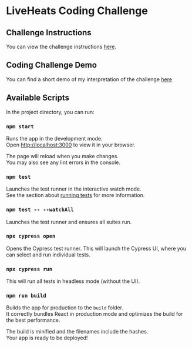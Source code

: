 # LiveHeats Coding Challenge

## Challenge Instructions

You can view the challenge instructions [here](./liveheats-coding-challenge.pdf).

## Coding Challenge Demo

You can find a short demo of my interpretation of the challenge [here](https://youtu.be/8BH-nEiR2uo)

## Available Scripts

In the project directory, you can run:

### `npm start`

Runs the app in the development mode.\
Open [http://localhost:3000](http://localhost:3000) to view it in your browser.

The page will reload when you make changes.\
You may also see any lint errors in the console.

### `npm test`

Launches the test runner in the interactive watch mode.\
See the section about [running tests](https://facebook.github.io/create-react-app/docs/running-tests) for more information.

### `npm test -- --watchAll`

Launches the test runner and ensures all suites run.

### `npx cypress open`

Opens the Cypress test runner. This will launch the Cypress UI, where you can select and run individual tests.

### `npx cypress run`

This will run all tests in headless mode (without the UI).

### `npm run build`

Builds the app for production to the `build` folder.\
It correctly bundles React in production mode and optimizes the build for the best performance.

The build is minified and the filenames include the hashes.\
Your app is ready to be deployed!
